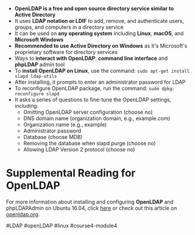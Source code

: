 -   **OpenLDAP is a free and open source directory service similar to Active Directory**
-   It uses **LDAP notation or LDIF** to add, remove, and authenticate users, groups, and computers in a directory service
-   It can be used on **any operating system** including **Linux**, **macOS**, and **Microsoft Windows**
-   **Recommended to use Active Directory on Windows** as it's Microsoft's proprietary software for directory services
-   Ways to **interact with OpenLDAP**: **command line interface** and **phpLDAP** admin tool
-   To **install OpenLDAP on Linux**, use the command: `sudo apt-get install slapd ldap-utils`
-   After installing, it prompts to enter an administrator password for LDAP
-   To reconfigure OpenLDAP package, run the command: `sudo dpkg-reconfigure slapd`
-   It asks a series of questions to fine-tune the OpenLDAP settings, including:
    -   Omitting OpenLDAP server configuration (choose no)
    -   DNS domain name (organization domain, e.g., example.com)
    -   Organization name (e.g., example)
    -   Administrator password
    -   Database (choose MDB)
    -   Removing the database when slapd purge (choose no)
    -   Allowing LDAP Version 2 protocol (choose no)

# Supplemental Reading for OpenLDAP

For more information about installing and configuring **OpenLDAP** and phpLDAPAdmin on Ubuntu 16.04, click [here](https://www.digitalocean.com/community/tutorials/how-to-install-and-configure-openldap-and-phpldapadmin-on-ubuntu-16-04) or check out this article on [openldap.org](https://www.openldap.org/doc/admin24/slapdconf2.html).

#LDAP #openLDAP #linux #course4-module4 